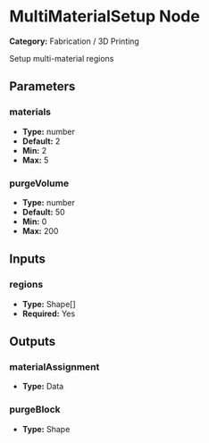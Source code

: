 
# MultiMaterialSetup Node

**Category:** Fabrication / 3D Printing

Setup multi-material regions

## Parameters


### materials
- **Type:** number
- **Default:** 2
- **Min:** 2
- **Max:** 5



### purgeVolume
- **Type:** number
- **Default:** 50
- **Min:** 0
- **Max:** 200



## Inputs


### regions
- **Type:** Shape[]
- **Required:** Yes



## Outputs


### materialAssignment
- **Type:** Data



### purgeBlock
- **Type:** Shape




